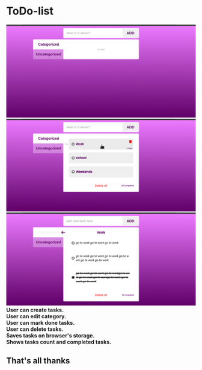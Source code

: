 # ToDo-list
![to do list app](/screenshots/Screenshot1.png)
![](/screenshots/Screenshot2.png)
![](/screenshots/Screenshot3.png)
**User can create tasks.** <br/>
**User can edit category.** <br/>
**User can mark done tasks.** <br/>
**User can delete tasks.** <br/>
**Saves tasks on browser's storage.** <br/>
**Shows tasks count and completed tasks.** <br/>
## That's all thanks
